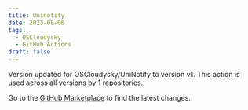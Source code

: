 ```yaml
---
title: Uninotify
date: 2023-08-06
tags:
  - OSCloudysky
  - GitHub Actions
draft: false
---
```



Version updated for OSCloudysky/UniNotify to version v1.
This action is used across all versions by 1 repositories.

Go to the [GitHub Marketplace](https://github.com/marketplace/actions/uninotify) to find the latest changes.
